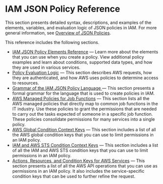 # IAM JSON Policy Reference<a name="reference_policies"></a>

This section presents detailed syntax, descriptions, and examples of the elements, variables, and evaluation logic of JSON policies in IAM\. For more general information, see [Overview of JSON Policies](access_policies.md#access_policies-json)\.

This reference includes the following sections\.
+  [IAM JSON Policy Elements Reference](reference_policies_elements.md) — Learn more about the elements that you can use when you create a policy\. View additional policy examples and learn about conditions, supported data types, and how they are used in various services\. 
+ [Policy Evaluation Logic](reference_policies_evaluation-logic.md) — This section describes AWS requests, how they are authenticated, and how AWS uses policies to determine access to resources\. 
+ [Grammar of the IAM JSON Policy Language ](reference_policies_grammar.md) — This section presents a formal grammar for the language that is used to create policies in IAM\.
+ [AWS Managed Policies for Job Functions](access_policies_job-functions.md) — This section lists all the AWS managed policies that directly map to common job functions in the IT industry\. Use these policies to grant the permissions that are needed to carry out the tasks expected of someone in a specific job function\. These policies consolidate permissions for many services into a single policy\.
+ [AWS Global Condition Context Keys](reference_policies_condition-keys.md) — This section includes a list of all the AWS global condition keys that you can use to limit permissions in an IAM policy\.
+ [IAM and AWS STS Condition Context Keys](reference_policies_iam-condition-keys.md) — This section includes a list of all the IAM and AWS STS condition keys that you can use to limit permissions in an IAM policy\.
+ [Actions, Resources, and Condition Keys for AWS Services](reference_policies_actions-resources-contextkeys.html) — This section presents a list of all the AWS API operations that you can use as permissions in an IAM policy\. It also includes the service\-specific condition keys that can be used to further refine the request\.